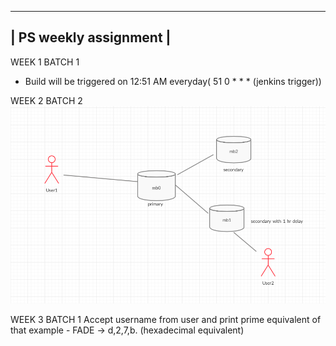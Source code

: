 
 ----------------------
| PS weekly assignment |
 ----------------------
 WEEK 1 BATCH 1
- Build will be triggered on 12:51 AM everyday( 51 0 * * * (jenkins trigger))

WEEK 2 BATCH 2
![Alt text](MongoDB_Assignment/UML.png?raw=true "UML_Diagram_For_DB")

WEEK 3 BATCH 1
Accept username from user and print prime equivalent of that
example - FADE -> d,2,7,b. (hexadecimal equivalent)
